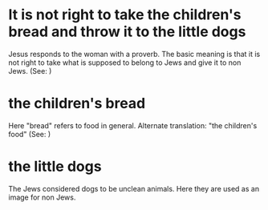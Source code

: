 
# It is not right to take the children's bread and throw it to the little dogs
Jesus responds to the woman with a proverb. The basic meaning is that it is not right to take what is supposed to belong to Jews and give it to non
Jews. (See: )

# the children's bread
Here "bread" refers to food in general. Alternate translation: "the children's food" (See: )

# the little dogs
The Jews considered dogs to be unclean animals. Here they are used as an image for non
Jews.
